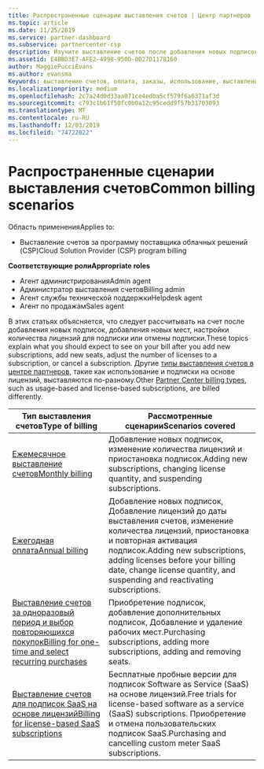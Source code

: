 ```yaml
---
title: Распространенные сценарии выставления счетов | Центр партнеров
ms.topic: article
ms.date: 11/25/2019
ms.service: partner-dashboard
ms.subservice: partnercenter-csp
description: Изучите выставление счетов после добавления новых подписок, изменения количества лицензий или отмены подписки. Узнайте, как отличаются подписки на использование и на основе лицензий.
ms.assetid: E4BBD3E7-AFE2-4998-950D-0D27D1178160
author: MaggiePucciEvans
ms.author: evansma
Keywords: выставление счетов, оплата, заказы, использование, выставление счетов на основе лицензий, Дата юбилея, термин, Отмена, продление цен, файл сверки, разведывательную-файл
ms.localizationpriority: medium
ms.openlocfilehash: 2c7a24d0d33aa071ce4edba5cf579f6a6371af3d
ms.sourcegitcommit: c793c1b61f50fc0b0a12c95cedd9f57b31703093
ms.translationtype: MT
ms.contentlocale: ru-RU
ms.lasthandoff: 12/03/2019
ms.locfileid: "74722022"
---
```

# <a name="common-billing-scenarios"></a><span data-ttu-id="daaef-105">Распространенные сценарии выставления счетов</span><span class="sxs-lookup"><span data-stu-id="daaef-105">Common billing scenarios</span></span>

<span data-ttu-id="daaef-106">Область применения</span><span class="sxs-lookup"><span data-stu-id="daaef-106">Applies to:</span></span>

- <span data-ttu-id="daaef-107">Выставление счетов за программу поставщика облачных решений (CSP)</span><span class="sxs-lookup"><span data-stu-id="daaef-107">Cloud Solution Provider (CSP) program billing</span></span>

<span data-ttu-id="daaef-108">**Соответствующие роли**</span><span class="sxs-lookup"><span data-stu-id="daaef-108">**Appropriate roles**</span></span>

- <span data-ttu-id="daaef-109">Агент администрирования</span><span class="sxs-lookup"><span data-stu-id="daaef-109">Admin agent</span></span>
- <span data-ttu-id="daaef-110">Администратор выставления счетов</span><span class="sxs-lookup"><span data-stu-id="daaef-110">Billing admin</span></span>
- <span data-ttu-id="daaef-111">Агент службы технической поддержки</span><span class="sxs-lookup"><span data-stu-id="daaef-111">Helpdesk agent</span></span>
- <span data-ttu-id="daaef-112">Агент по продажам</span><span class="sxs-lookup"><span data-stu-id="daaef-112">Sales agent</span></span>

<span data-ttu-id="daaef-113">В этих статьях объясняется, что следует рассчитывать на счет после добавления новых подписок, добавления новых мест, настройки количества лицензий для подписки или отмены подписки.</span><span class="sxs-lookup"><span data-stu-id="daaef-113">These topics explain what you should expect to see on your bill after you add new subscriptions, add new seats, adjust the number of licenses to a subscription, or cancel a subscription.</span></span> <span data-ttu-id="daaef-114">Другие [типы выставления счетов в центре партнеров](billing-different-types.md), такие как использование и подписки на основе лицензий, выставляются по-разному.</span><span class="sxs-lookup"><span data-stu-id="daaef-114">Other [Partner Center billing types](billing-different-types.md), such as usage-based and license-based subscriptions, are billed differently.</span></span>

| <span data-ttu-id="daaef-115">Тип выставления счетов</span><span class="sxs-lookup"><span data-stu-id="daaef-115">Type of billing</span></span> | <span data-ttu-id="daaef-116">Рассмотренные сценарии</span><span class="sxs-lookup"><span data-stu-id="daaef-116">Scenarios covered</span></span> |
| --------------- | ----------------- |
| [<span data-ttu-id="daaef-117">Ежемесячное выставление счетов</span><span class="sxs-lookup"><span data-stu-id="daaef-117">Monthly billing</span></span>](common-billing-scenarios-monthly.md) | <span data-ttu-id="daaef-118">Добавление новых подписок, изменение количества лицензий и приостановка подписок.</span><span class="sxs-lookup"><span data-stu-id="daaef-118">Adding new subscriptions, changing license quantity, and suspending subscriptions.</span></span> |
| [<span data-ttu-id="daaef-119">Ежегодная оплата</span><span class="sxs-lookup"><span data-stu-id="daaef-119">Annual billing</span></span>](common-billing-scenarios-annual.md) | <span data-ttu-id="daaef-120">Добавление новых подписок, Добавление лицензий до даты выставления счетов, изменение количества лицензий, приостановка и повторная активация подписок.</span><span class="sxs-lookup"><span data-stu-id="daaef-120">Adding new subscriptions, adding licenses before your billing date, change license quantity, and suspending and reactivating subscriptions.</span></span> |
| [<span data-ttu-id="daaef-121">Выставление счетов за одноразовый период и выбор повторяющихся покупок</span><span class="sxs-lookup"><span data-stu-id="daaef-121">Billing for one-time and select recurring purchases</span></span>](common-billing-scenarios-onetime-recurring.md) | <span data-ttu-id="daaef-122">Приобретение подписок, добавление дополнительных подписок, Добавление и удаление рабочих мест.</span><span class="sxs-lookup"><span data-stu-id="daaef-122">Purchasing subscriptions, adding more subscriptions, adding and removing seats.</span></span> |
| [<span data-ttu-id="daaef-123">Выставление счетов для подписок SaaS на основе лицензий</span><span class="sxs-lookup"><span data-stu-id="daaef-123">Billing for license-based SaaS subscriptions</span></span>](common-billing-scenarios-saas.md) | <span data-ttu-id="daaef-124">Бесплатные пробные версии для подписок Software as Service (SaaS) на основе лицензий.</span><span class="sxs-lookup"><span data-stu-id="daaef-124">Free trials for license-based software as a service (SaaS) subscriptions.</span></span> <span data-ttu-id="daaef-125">Приобретение и отмена пользовательских подписок SaaS.</span><span class="sxs-lookup"><span data-stu-id="daaef-125">Purchasing and cancelling custom meter SaaS subscriptions.</span></span> |
